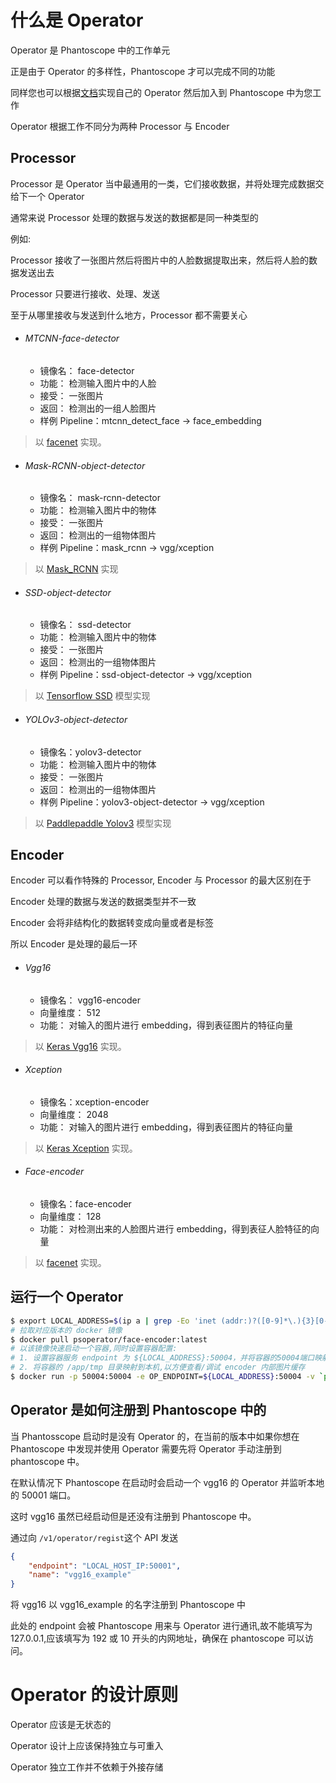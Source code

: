 # 什么是 Operator
Operator 是 Phantoscope 中的工作单元

正是由于 Operator 的多样性，Phantoscope 才可以完成不同的功能

同样您也可以根据[文档](../../../../operators/HowToAnddaOperator.md)实现自己的 Operator 然后加入到 Phantoscope 中为您工作

Operator 根据工作不同分为两种 Processor 与 Encoder

## Processor
Processor 是 Operator 当中最通用的一类，它们接收数据，并将处理完成数据交给下一个 Operator

通常来说 Processor 处理的数据与发送的数据都是同一种类型的

例如:

Processor 接收了一张图片然后将图片中的人脸数据提取出来，然后将人脸的数据发送出去

Processor 只要进行接收、处理、发送

至于从哪里接收与发送到什么地方，Processor 都不需要关心

- ###### MTCNN-face-detector
    - 镜像名： face-detector
    - 功能： 检测输入图片中的人脸
    - 接受： 一张图片
    - 返回： 检测出的一组人脸图片
    - 样例 Pipeline：mtcnn_detect_face -> face_embedding

> 以 [facenet](https://github.com/davidsandberg/facenet.git) 实现。 

- ###### Mask-RCNN-object-detector
    - 镜像名： mask-rcnn-detector
    - 功能： 检测输入图片中的物体
    - 接受： 一张图片
    - 返回： 检测出的一组物体图片
    - 样例 Pipeline：mask_rcnn -> vgg/xception

> 以 [Mask_RCNN](https://github.com/matterport/Mask_RCNN) 实现

- ###### SSD-object-detector
    - 镜像名： ssd-detector
    - 功能： 检测输入图片中的物体
    - 接受： 一张图片
    - 返回： 检测出的一组物体图片
    - 样例 Pipeline：ssd-object-detector -> vgg/xception

> 以 [Tensorflow SSD](https://github.com/scanner-research/scannertools/blob/master/scannertools/scannertools/object_detection.py) 模型实现

- ###### YOLOv3-object-detector
    - 镜像名：yolov3-detector
    - 功能： 检测输入图片中的物体
    - 接受： 一张图片
    - 返回： 检测出的一组物体图片
    - 样例 Pipeline：yolov3-object-detector -> vgg/xception

> 以 [Paddlepaddle Yolov3](https://github.com/PaddlePaddle/PaddleDetection) 模型实现

## Encoder
Encoder 可以看作特殊的 Processor, Encoder 与 Processor 的最大区别在于

Encoder 处理的数据与发送的数据类型并不一致

Encoder 会将非结构化的数据转变成向量或者是标签

所以 Encoder 是处理的最后一环

- ###### Vgg16
    - 镜像名： vgg16-encoder
    - 向量维度： 512
    - 功能： 对输入的图片进行 embedding，得到表征图片的特征向量

> 以 [Keras Vgg16](https://keras.io/zh/applications/) 实现。

- ###### Xception
    - 镜像名：xception-encoder
    - 向量维度： 2048
    - 功能： 对输入的图片进行 embedding，得到表征图片的特征向量

> 以 [Keras Xception](https://keras.io/zh/applications/) 实现。

- ###### Face-encoder
    - 镜像名：face-encoder
    - 向量维度： 128
    - 功能： 对检测出来的人脸图片进行 embedding，得到表征人脸特征的向量

> 以 [facenet](https://github.com/davidsandberg/facenet.git) 实现。

## 运行一个 Operator

```bash
$ export LOCAL_ADDRESS=$(ip a | grep -Eo 'inet (addr:)?([0-9]*\.){3}[0-9]*' | grep -Eo '([0-9]*\.){3}[0-9]*' | grep -v '127.0.0.1'| head -n 1)
# 拉取对应版本的 docker 镜像
$ docker pull psoperator/face-encoder:latest
# 以该镜像快速启动一个容器,同时设置容器配置:
# 1. 设置容器服务 endpoint 为 ${LOCAL_ADDRESS}:50004，并将容器的50004端口映射到本机
# 2. 将容器的 /app/tmp 目录映射到本机,以方便查看/调试 encoder 内部图片缓存
$ docker run -p 50004:50004 -e OP_ENDPOINT=${LOCAL_ADDRESS}:50004 -v `pwd`/tmp:/app/tmp -d psoperator/face-encoder:latest
```

## Operator 是如何注册到 Phantoscope 中的
当 Phantosscope 启动时是没有 Operator 的，在当前的版本中如果你想在 Phantoscope 中发现并使用 Operator 需要先将 Operator 手动注册到 phantoscope 中。

在默认情况下 Phantoscope 在启动时会启动一个 vgg16 的 Operator 并监听本地的 50001 端口。

这时 vgg16 虽然已经启动但是还没有注册到 Phantoscope 中。

通过向 ```/v1/operator/regist```这个 API 发送 

```json
{
    "endpoint": "LOCAL_HOST_IP:50001",
	"name": "vgg16_example"
}
```
将 vgg16 以 vgg16_example 的名字注册到 Phantoscope 中

此处的 endpoint 会被 Phantoscope 用来与 Operator 进行通讯,故不能填写为 127.0.0.1,应该填写为 192 或 10 开头的内网地址，确保在 phantoscope 可以访问。

# Operator 的设计原则
Operator 应该是无状态的 

Operator 设计上应该保持独立与可重入

Operator 独立工作并不依赖于外接存储
